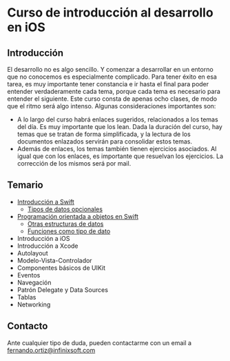# Curso de introducción al desarrollo en iOS

## Introducción

El desarrollo no es algo sencillo. Y comenzar a desarrollar en un entorno que no conocemos es especialmente complicado. Para tener éxito en esa tarea, es muy importante tener constancia e ir hasta el final para poder entender verdaderamente cada tema, porque cada tema es necesario para entender el siguiente. Este curso consta de apenas ocho clases, de modo que el ritmo será algo intenso. Algunas consideraciones importantes son:

- A lo largo del curso habrá enlaces sugeridos, relacionados a los temas del día. Es muy importante que los lean. Dada la duración del curso, hay temas que se tratan de forma simplificada, y la lectura de los documentos enlazados servirán para consolidar estos temas.
- Además de enlaces, los temas también tienen ejercicios asociados. Al igual que con los enlaces, es importante que resuelvan los ejercicios. La corrección de los mismos será por mail.

## Temario

- [Introducción a Swift](Articulos/01-Introduccion-a-swift.md)
  - [Tipos de datos opcionales](Articulos/01a-Tipos-de-datos-opcionales.md)
- [Programación orientada a objetos en Swift](Articulos/02-Programacion-orientada-a-objetos.md)
  - [Otras estructuras de datos](Articulos/02a-Otras-estructuras-de-datos.md)
  - [Funciones como tipo de dato](Articulos/02b-Funciones-como-tipo-de-dato.md)
- Introducción a iOS
- Introducción a Xcode
- Autolayout
- Modelo-Vista-Controlador
- Componentes básicos de UIKit
- Eventos
- Navegación
- Patrón Delegate y Data Sources
- Tablas
- Networking

## Contacto

Ante cualquier tipo de duda, pueden contactarme con un email a fernando.ortiz@infinixsoft.com